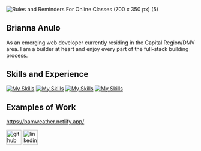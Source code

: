 
![Rules and Reminders For Online Classes (700 x 350 px) (5)](https://github.com/bristeele99/bristeele99/assets/148241566/7c98d2f9-740a-460f-9c6e-61e853b57eaf)



## Brianna Anulo

As an emerging web developer currently residing in the Capital Region/DMV area. I am a builder at heart and enjoy every part of the full-stack building process.   

## Skills and Experience
[![My Skills](https://skillicons.dev/icons?i=react&perline=1)](https://skillicons.dev)
[![My Skills](https://skillicons.dev/icons?i=js&perline=1)](https://skillicons.dev)
[![My Skills](https://skillicons.dev/icons?i=css&perline=1)](https://skillicons.dev)
[![My Skills](https://skillicons.dev/icons?i=html&perline=1)](https://skillicons.dev)


## Examples of Work

https://bamweather.netlify.app/

[<img src='https://cdn.jsdelivr.net/npm/simple-icons@3.0.1/icons/github.svg' alt='github' height='40'>](https://github.com/bristeele99)  [<img src='https://cdn.jsdelivr.net/npm/simple-icons@3.0.1/icons/linkedin.svg' alt='linkedin' height='40'>](https://www.linkedin.com/in/bristeele99/)  



  

